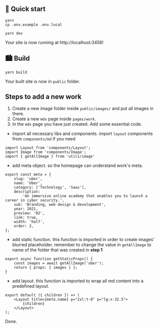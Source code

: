 ## 🚀 Quick start

```shell
yarn
cp .env.example .env.local
```

```shell
yarn dev
```

Your site is now running at http://localhost:3456!

## 🏙 Build

```shell
yarn build
```

Your built site is now in `public` folder.

## Steps to add a new work

1. Create a new image folder inside `public/images/` and put all images in there.
2. Create a new `mdx` page inside `pages/work`.
3. In the `mdx` page you have just created. Add some essential code.

- import all necessary libs and components. import `layout` components from `components/md` if you need

```
import Layout from 'components/Layout';
import Image from 'components/Image';
import { getAllImage } from 'utils/image'
```

- add meta object. so the homepage can understand work's meta.

```
export const meta = {
	slug: 'uber',
	name: 'Uber',
	category: ['Technology', 'Saas'],
	description:
		'An immersive online academy that enables you to launch a career in cyber security.',
	sub: 'Branding, web design & development',
	year: 2021,
	preview: '02',
	link: true,
	width: 'half',
	order: 2,
};
```

- add static function. this function is imported in order to create images' blurred placeholder. remember to change the
  value in `getAllImage` to name of the folder that was created in **step 1**

```
export async function getStaticProps() {
	const images = await getAllImage('uber');
	return { props: { images } };
}
```

- add layout. this function is imported to wrap all md content into a predefined layout.

```
export default ({ children }) => (
	<Layout title={meta.name} p="2xl:t-8" p="lg:x-32.5">
		{children}
	</Layout>
);
```

Done.
